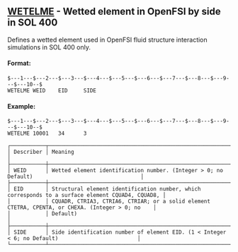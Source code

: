 ## [WETELME](https://nexus.hexagon.com/documentationcenter/bundle/MSC_Nastran_2022.4/page/Nastran_Combined_Book/qrg/bulktuv/TOC.WETELME.xhtml) - Wetted element in OpenFSI by side in SOL 400

Defines a wetted element used in OpenFSI fluid structure interaction simulations in SOL 400 only.

#### Format:

```nastran
$---1---$---2---$---3---$---4---$---5---$---6---$---7---$---8---$---9---$---10--$
WETELME WEID    EID     SIDE                                                    
```

#### Example:

```nastran
$---1---$---2---$---3---$---4---$---5---$---6---$---7---$---8---$---9---$---10--$
WETELME 10001   34      3                                                       
```

```text
┌───────────┬──────────────────────────────────────────────────────────────────────────────────────────────────┐
│ Describer │ Meaning                                                                                          │
├───────────┼──────────────────────────────────────────────────────────────────────────────────────────────────┤
│ WEID      │ Wetted element identification number. (Integer > 0; no Default)                                  │
├───────────┼──────────────────────────────────────────────────────────────────────────────────────────────────┤
│ EID       │ Structural element identification number, which corresponds to a surface element CQUAD4, CQUAD8, │
│           │ CQUADR, CTRIA3, CTRIA6, CTRIAR; or a solid element CTETRA, CPENTA, or CHEXA. (Integer > 0; no    │
│           │ Default)                                                                                         │
├───────────┼──────────────────────────────────────────────────────────────────────────────────────────────────┤
│ SIDE      │ Side identification number of element EID. (1 < Integer < 6; no Default)                         │
└───────────┴──────────────────────────────────────────────────────────────────────────────────────────────────┘
```
